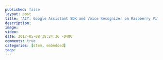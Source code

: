```yaml
---
published: false
layout: post
title: "AIY: Google Assistant SDK and Voice Recognizer on Raspberry Pi"
description: 
image: 
video: 
date: 2017-05-08 18:24:36 -0400
comments: true
categories: [stem, embedded]
tags: 
---
```

